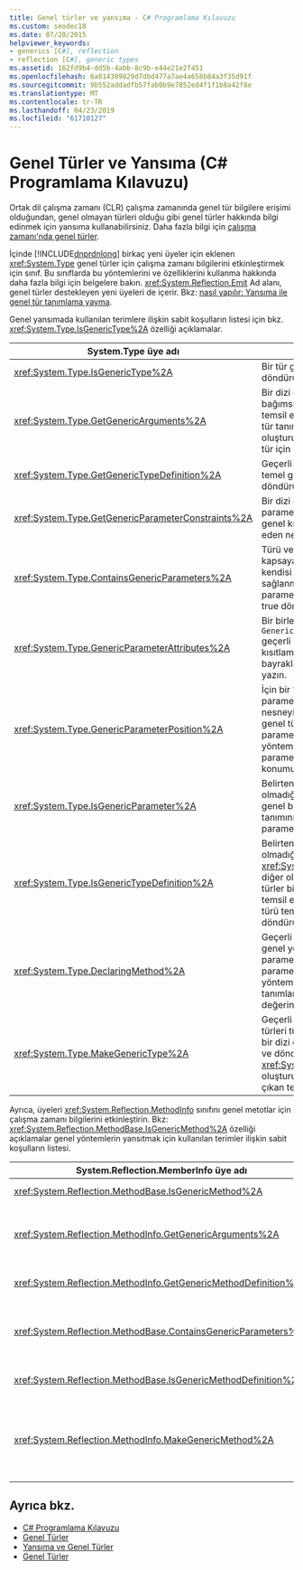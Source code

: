 ```yaml
---
title: Genel türler ve yansıma - C# Programlama Kılavuzu
ms.custom: seodec18
ms.date: 07/20/2015
helpviewer_keywords:
- generics [C#], reflection
- reflection [C#], generic types
ms.assetid: 162fd9b4-dd5b-4abb-8c9b-e44e21e2f451
ms.openlocfilehash: 6a014309829d7dbd477a7ae4a658b84a3f35d91f
ms.sourcegitcommit: 9b552addadfb57fab0b9e7852ed4f1f1b8a42f8e
ms.translationtype: MT
ms.contentlocale: tr-TR
ms.lasthandoff: 04/23/2019
ms.locfileid: "61710127"
---
```

# <a name="generics-and-reflection-c-programming-guide"></a>Genel Türler ve Yansıma (C# Programlama Kılavuzu)
Ortak dil çalışma zamanı (CLR) çalışma zamanında genel tür bilgilere erişimi olduğundan, genel olmayan türleri olduğu gibi genel türler hakkında bilgi edinmek için yansıma kullanabilirsiniz. Daha fazla bilgi için [çalışma zamanı'nda genel türler](../../../csharp/programming-guide/generics/generics-in-the-run-time.md).  
  
 İçinde [!INCLUDE[dnprdnlong](~/includes/dnprdnlong-md.md)] birkaç yeni üyeler için eklenen <xref:System.Type> genel türler için çalışma zamanı bilgilerini etkinleştirmek için sınıf. Bu sınıflarda bu yöntemlerini ve özelliklerini kullanma hakkında daha fazla bilgi için belgelere bakın. <xref:System.Reflection.Emit> Ad alanı, genel türler destekleyen yeni üyeleri de içerir. Bkz: [nasıl yapılır: Yansıma ile genel tür tanımlama yayma](../../../framework/reflection-and-codedom/how-to-define-a-generic-type-with-reflection-emit.md).  
  
 Genel yansımada kullanılan terimlere ilişkin sabit koşulların listesi için bkz. <xref:System.Type.IsGenericType%2A> özelliği açıklamalar.  
  
|System.Type üye adı|Açıklama|  
|-----------------------------|-----------------|  
|<xref:System.Type.IsGenericType%2A>|Bir tür genel ise true döndürür.|  
|<xref:System.Type.GetGenericArguments%2A>|Bir dizi döndürür `Type` tür bağımsız değişkenlerini temsil eden nesneleri, genel tür tanımı parametreleri oluşturulmuş bir türü veya tür için sağlanan.|  
|<xref:System.Type.GetGenericTypeDefinition%2A>|Geçerli oluşturulan tür temel genel tür tanımını döndürür.|  
|<xref:System.Type.GetGenericParameterConstraints%2A>|Bir dizi döndürür `Type` tür parametresinin geçerli genel kısıtlamalar temsil eden nesneleri.|  
|<xref:System.Type.ContainsGenericParameters%2A>|Türü veya herhangi bir kapsayan tür veya yöntemin kendisi için değil özel türleri sağlanmadı tür parametreleri içeriyorsa true döndürür.|  
|<xref:System.Type.GenericParameterAttributes%2A>|Bir birleşimi alır `GenericParameterAttributes` geçerli genel özel kısıtlamaları tanımlayan bayraklar parametresi yazın.|  
|<xref:System.Type.GenericParameterPosition%2A>|İçin bir `Type` bir tür parametresini temsil nesneyi tür parametresi genel tür tanımı veya tür parametresi bildirimi genel yöntem tanımının türü parametre listesini konumunu alır.|  
|<xref:System.Type.IsGenericParameter%2A>|Belirten bir değer alır olup olmadığını geçerli `Type` genel bir tür veya yöntem tanımının bir tür parametresini temsil eder.|  
|<xref:System.Type.IsGenericTypeDefinition%2A>|Belirten bir değer alır olup olmadığını geçerli <xref:System.Type> içinden diğer oluşturulan genel türler bir genel tür tanımını temsil eder. Genel tür tanımı türü temsil ediyorsa true döndürür.|  
|<xref:System.Type.DeclaringMethod%2A>|Geçerli genel tanımlanan genel yöntemin tür parametresi veya tür parametresi, genel bir yöntem tarafından tanımlanmamış yoksa null değerini döndürür.|  
|<xref:System.Type.MakeGenericType%2A>|Geçerli genel tür tanımının türleri tür parametreleri için bir dizi öğelerinin yerini alır ve döndürür bir <xref:System.Type> oluşturulan türü ortaya çıkan temsil eden nesne.|  
  
 Ayrıca, üyeleri <xref:System.Reflection.MethodInfo> sınıfını genel metotlar için çalışma zamanı bilgilerini etkinleştirin. Bkz: <xref:System.Reflection.MethodBase.IsGenericMethod%2A> özelliği açıklamalar genel yöntemlerin yansıtmak için kullanılan terimler ilişkin sabit koşulların listesi.  
  
|System.Reflection.MemberInfo üye adı|Açıklama|  
|----------------------------------------------|-----------------|  
|<xref:System.Reflection.MethodBase.IsGenericMethod%2A>|Genel bir yöntemi ise true döndürür.|  
|<xref:System.Reflection.MethodInfo.GetGenericArguments%2A>|Tür bağımsız değişkenlerini oluşturulmuş bir genel yöntem veya bir genel yöntem tanımının Tür parametreleri temsil eden tür nesneleri dizisi döndürür.|  
|<xref:System.Reflection.MethodInfo.GetGenericMethodDefinition%2A>|Geçerli yapılandırılmış yöntemi için temel alınan genel yöntem tanımını döndürür.|  
|<xref:System.Reflection.MethodBase.ContainsGenericParameters%2A>|Yöntem veya kapsayan türlerinden birinin kendisi için değil özel türleri sağlanmadı herhangi bir tür parametreleri içeriyorsa true döndürür.|  
|<xref:System.Reflection.MethodBase.IsGenericMethodDefinition%2A>|Gerekirse true döndürür geçerli <xref:System.Reflection.MethodInfo> genel yöntem tanımını temsil eder.|  
|<xref:System.Reflection.MethodInfo.MakeGenericMethod%2A>|Geçerli genel yöntem tanımının türleri tür parametreleri için bir dizi öğelerinin yerini alır ve döndürür bir <xref:System.Reflection.MethodInfo> oluşturulmuş yöntemi ortaya çıkan temsil eden nesne.|  
  
## <a name="see-also"></a>Ayrıca bkz.

- [C# Programlama Kılavuzu](../../../csharp/programming-guide/index.md)
- [Genel Türler](../../../csharp/programming-guide/generics/index.md)
- [Yansıma ve Genel Türler](../../../framework/reflection-and-codedom/reflection-and-generic-types.md)
- [Genel Türler](~/docs/standard/generics/index.md)
